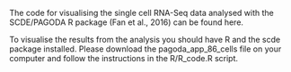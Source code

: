 The code for visualising the single cell RNA-Seq data analysed with the SCDE/PAGODA R package (Fan et al., 2016) can be found here.

To visualise the results from the analysis you should have R and the scde package installed. Please download the pagoda_app_86_cells file on your computer and follow the instructions in the R/R_code.R script. 
